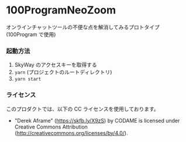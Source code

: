 # 100ProgramNeoZoom
オンラインチャットツールの不便な点を解消してみるプロトタイプ (100Program で使用)

### 起動方法
1. SkyWay のアクセスキーを取得する
2. `yarn` (プロジェクトのルートディレクトリ)
3. `yarn start`

### ライセンス
このプロダクトでは、以下の CC ライセンスを使用しております。
- "Derek Aframe" (https://skfb.ly/X9zS) by CODAME is licensed under Creative Commons Attribution (http://creativecommons.org/licenses/by/4.0/).